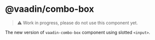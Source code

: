# @vaadin/combo-box

> ⚠️ Work in progress, please do not use this component yet.

The new version of `vaadin-combo-box` component using slotted `<input>`.
